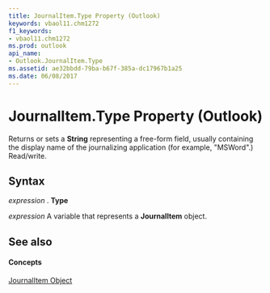 ```yaml
---
title: JournalItem.Type Property (Outlook)
keywords: vbaol11.chm1272
f1_keywords:
- vbaol11.chm1272
ms.prod: outlook
api_name:
- Outlook.JournalItem.Type
ms.assetid: ae32bbdd-79ba-b67f-385a-dc17967b1a25
ms.date: 06/08/2017
---
```



# JournalItem.Type Property (Outlook)

Returns or sets a  **String** representing a free-form field, usually containing the display name of the journalizing application (for example, "MSWord".) Read/write.


## Syntax

 _expression_ . **Type**

 _expression_ A variable that represents a **JournalItem** object.


## See also


#### Concepts


[JournalItem Object](Outlook.JournalItem.md)

